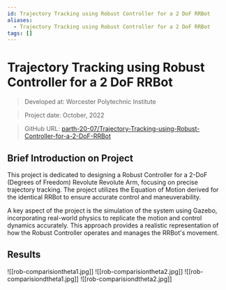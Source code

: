 ```yaml
---
id: Trajectory Tracking using Robust Controller for a 2 DoF RRBot
aliases:
  - Trajectory Tracking using Robust Controller for a 2 DoF RRBot
tags: []
---
```


# Trajectory Tracking using Robust Controller for a 2 DoF RRBot

> Developed at: Worcester Polytechnic Institute

> Project date: October, 2022

> GitHub URL: [parth-20-07/Trajectory-Tracking-using-Robust-Controller-for-a-2-DoF-RRBot](https://github.com/parth-20-07/Trajectory-Tracking-using-Robust-Controller-for-a-2-DoF-RRBot)

## Brief Introduction on Project

 This project is dedicated to designing a Robust Controller for a 2-DoF (Degrees of Freedom) Revolute Revolute Arm, focusing on precise trajectory tracking. The project utilizes the Equation of Motion derived for the identical RRBot to ensure accurate control and maneuverability.

A key aspect of the project is the simulation of the system using Gazebo, incorporating real-world physics to replicate the motion and control dynamics accurately. This approach provides a realistic representation of how the Robust Controller operates and manages the RRBot's movement. 

## Results

![[rob-comparisiontheta1.jpg]]
![[rob-comparisiontheta2.jpg]]
![[rob-comparisiondtheta1.jpg]]
![[rob-comparisiondtheta2.jpg]]
